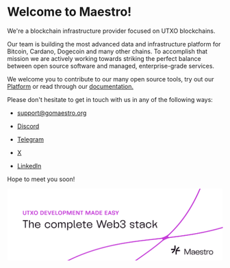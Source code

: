 # Welcome to **Maestro**!

We're a blockchain infrastructure provider focused on UTXO blockchains.

Our team is building the most advanced data and infrastructure platform for Bitcoin, Cardano, Dogecoin and many other chains. To accomplish that mission we are actively working towards striking the perfect balance between open source software and managed, enterprise-grade services.

We welcome you to contribute to our many open source tools, try out our [Platform](https://www.gomaestro.org/dapp-platform) or read through our [documentation.](https://docs.gomaestro.org/)

Please don't hesitate to get in touch with us in any of the following ways:

- [support@gomaestro.org](https://mailto:support@gomaestro.org)
    
- [Discord](https://discord.gg/zvXv3TxD)
    
- [Telegram](https://t.me/GoMaestroOrg)
    
- [X](https://x.com/GoMaestroOrg)
    
- [LinkedIn](https://www.linkedin.com/company/gomaestro/)
    

Hope to meet you soon!

<img src="https://github.com/maestro-org/.github/blob/main/profile/banner.png?raw=true" alt="banner">
